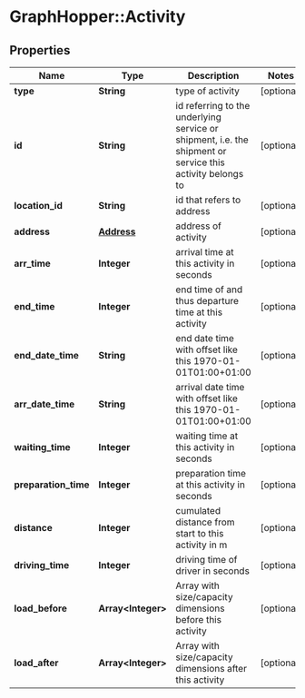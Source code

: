 # GraphHopper::Activity

## Properties
Name | Type | Description | Notes
------------ | ------------- | ------------- | -------------
**type** | **String** | type of activity | [optional] 
**id** | **String** | id referring to the underlying service or shipment, i.e. the shipment or service this activity belongs to | [optional] 
**location_id** | **String** | id that refers to address | [optional] 
**address** | [**Address**](Address.md) | address of activity | [optional] 
**arr_time** | **Integer** | arrival time at this activity in seconds | [optional] 
**end_time** | **Integer** | end time of and thus departure time at this activity | [optional] 
**end_date_time** | **String** | end date time with offset like this 1970-01-01T01:00+01:00 | [optional] 
**arr_date_time** | **String** | arrival date time with offset like this 1970-01-01T01:00+01:00 | [optional] 
**waiting_time** | **Integer** | waiting time at this activity in seconds | [optional] 
**preparation_time** | **Integer** | preparation time at this activity in seconds | [optional] 
**distance** | **Integer** | cumulated distance from start to this activity in m | [optional] 
**driving_time** | **Integer** | driving time of driver in seconds | [optional] 
**load_before** | **Array&lt;Integer&gt;** | Array with size/capacity dimensions before this activity | [optional] 
**load_after** | **Array&lt;Integer&gt;** | Array with size/capacity dimensions after this activity | [optional] 


